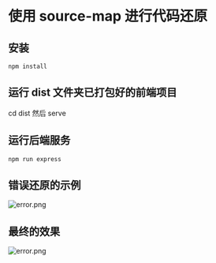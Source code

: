 # 使用 source-map 进行代码还原

## 安装

```
npm install
```

## 运行 dist 文件夹已打包好的前端项目

cd dist 然后 serve

## 运行后端服务

```
npm run express
```

## 错误还原的示例

![error.png](https://p3-juejin.byteimg.com/tos-cn-i-k3u1fbpfcp/9747f417153144d993b5e5e0ccd5ce9f~tplv-k3u1fbpfcp-watermark.image)

## 最终的效果

![error.png](https://p3-juejin.byteimg.com/tos-cn-i-k3u1fbpfcp/90e02851cd1c4e00a59cf7aada8859f8~tplv-k3u1fbpfcp-watermark.image)

